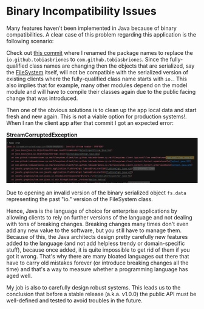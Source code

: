 <!-- Copyright (c) 2021 Tobias Briones. All rights reserved. -->
<!-- SPDX-License-Identifier: BSD-3-Clause -->
<!-- This file is part of https://github.com/tobiasbriones/cp-unah-mm545-distributed-text-file-system -->

# Binary Incompatibility Issues

Many features haven't been implemented in Java because of binary
compatibilities. A clear case of this problem regarding this application is the
following scenario:

Check out
[this commit](https://github.com/tobiasbriones/cp-unah-mm545-distributed-text-file-system/commit/4eb1ab7787f96720097075e52b6250c38606671c)
where I renamed the package names to replace the `io.github.tobiasbriones`
to `com.github.tobiasbriones`. Since the fully-qualified class names are
changing then the objects that are serialized, say
the [FileSystem](https://github.com/tobiasbriones/cp-unah-mm545-distributed-text-file-system/blob/v0.1.0/model/src/main/java/com/github/tobiasbriones/cp/rmifilesystem/model/io/node/FileSystem.java)
itself, will not be compatible with the serialized version of existing clients
where the fully-qualified class name starts with `io.`. This also implies that
for example, many other modules depend on the model module and will have to
compile their classes again due to the public facing change that was introduced.

Then one of the obvious solutions is to clean up the app local data and start
fresh and new again. This is not a viable option for production systems!. When I
ran the client app after that commit I got an expected error:

**StreamCorruptedException**
![StreamCorruptedException](binary-incompatibility.png)

Due to opening an invalid version of the binary serialized object `fs.data`
representing the past "io." version of the FileSystem class.

Hence, Java is the language of choice for enterprise applications by allowing
clients to rely on further versions of the language and not dealing with tons of
breaking changes. Breaking changes many times don't even add any new value to
the software, but you still have to manage them. Because of this, the Java
architects design pretty carefully new features added to the language (and not
add helpless trendy or domain-specific stuff), because once added, it is quite
impossible to get rid of them if you got it wrong. That's why there are many
bloated languages out there that have to carry old mistakes forever (or
introduce breaking changes all the time) and that's a way to measure whether a
programming language has aged well.

My job is also to carefully design robust systems. This leads us to the
conclusion that before a stable release (a.k.a. v1.0.0) the public API must be
well-defined and tested to avoid troubles in the future.
